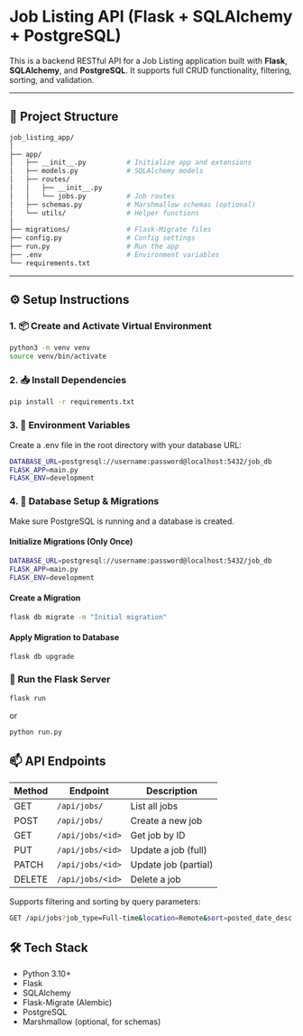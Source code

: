 # Job Listing API (Flask + SQLAlchemy + PostgreSQL)

This is a backend RESTful API for a Job Listing application built with **Flask**, **SQLAlchemy**, and **PostgreSQL**. It supports full CRUD functionality, filtering, sorting, and validation.

---

## 📁 Project Structure

```bash
job_listing_app/
│
├── app/
│   ├── __init__.py          # Initialize app and extensions
│   ├── models.py            # SQLAlchemy models
│   ├── routes/
│   │   ├── __init__.py
│   │   └── jobs.py          # Job routes
│   ├── schemas.py           # Marshmallow schemas (optional)
│   └── utils/               # Helper functions
│
├── migrations/              # Flask-Migrate files
├── config.py                # Config settings
├── run.py                   # Run the app
├── .env                     # Environment variables
└── requirements.txt
```


---

## ⚙️ Setup Instructions

### 1. 📦 Create and Activate Virtual Environment

```bash
python3 -m venv venv
source venv/bin/activate
```
### 2. 📥 Install Dependencies
```bash
pip install -r requirements.txt
```

### 3. 🔐 Environment Variables
Create a .env file in the root directory with your database URL:
```bash
DATABASE_URL=postgresql://username:password@localhost:5432/job_db
FLASK_APP=main.py
FLASK_ENV=development
```

### 4. 🧱 Database Setup & Migrations
Make sure PostgreSQL is running and a database is created.
#### Initialize Migrations (Only Once)
```bash
DATABASE_URL=postgresql://username:password@localhost:5432/job_db
FLASK_APP=main.py
FLASK_ENV=development
```
#### Create a Migration

```bash
flask db migrate -m "Initial migration"
```
#### Apply Migration to Database
```bash 
flask db upgrade
```
### 🚀 Run the Flask Server
```bash
flask run
```
or
```bash
python run.py
```
## 📫 API Endpoints
| Method | Endpoint         | Description          |
| ------ | ---------------- | -------------------- |
| GET    | `/api/jobs/`     | List all jobs        |
| POST   | `/api/jobs/`     | Create a new job     |
| GET    | `/api/jobs/<id>` | Get job by ID        |
| PUT    | `/api/jobs/<id>` | Update a job (full)  |
| PATCH  | `/api/jobs/<id>` | Update job (partial) |
| DELETE | `/api/jobs/<id>` | Delete a job         |

Supports filtering and sorting by query parameters:

```bash
GET /api/jobs?job_type=Full-time&location=Remote&sort=posted_date_desc
```
## 🛠 Tech Stack
- Python 3.10+
- Flask
- SQLAlchemy
- Flask-Migrate (Alembic)
- PostgreSQL
- Marshmallow (optional, for schemas)
